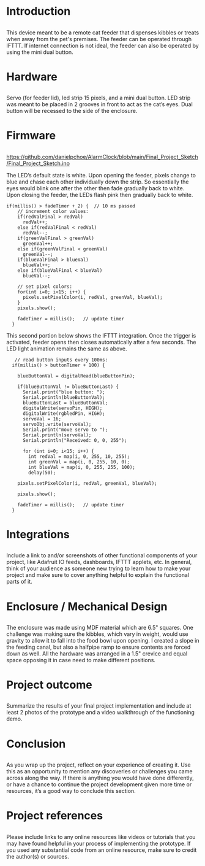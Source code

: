
# Introduction

##

This device meant to be a remote cat feeder that dispenses kibbles or treats when away from the pet's premises. The feeder can be operated through IFTTT. If internet connection is not ideal, the feeder can also be operated by using the mini dual button. 

# Hardware

##

Servo (for feeder lid), led strip 15 pixels, and a mini dual button.
LED strip was meant to be placed in 2 grooves in front to act as the cat’s eyes. Dual button will be recessed to the side of the enclosure.

# Firmware

##

https://github.com/danielpchoe/AlarmClock/blob/main/Final_Project_Sketch/Final_Project_Sketch.ino

The LED’s default state is white. Upon opening the feeder, pixels change to blue and chase each other individually down the strip. So essentially the eyes would blink one after the other then fade gradually back to white. Upon closing the feeder, the LEDs flash pink then gradually back to white.


```
if(millis() > fadeTimer + 2) {  // 10 ms passed    
    // increment color values:
    if(redValFinal > redVal)
      redVal++;
    else if(redValFinal < redVal)
      redVal--;
    if(greenValFinal > greenVal)
      greenVal++;
    else if(greenValFinal < greenVal)
      greenVal--;
    if(blueValFinal > blueVal)
      blueVal++;
    else if(blueValFinal < blueVal)
      blueVal--;
    
    // set pixel colors:
    for(int i=0; i<15; i++) {
      pixels.setPixelColor(i, redVal, greenVal, blueVal);
    } 
    pixels.show(); 
    
    fadeTimer = millis();   // update timer
  }
```

This second portion below shows the IFTTT integration. Once the trigger is activated, feeder opens then closes automatically after a few seconds. The LED light animation remains the same as above.

```
   // read button inputs every 100ms:
  if(millis() > buttonTimer + 100) {
    
    blueButtonVal = digitalRead(blueButtonPin);
    
    if(blueButtonVal != blueButtonLast) {
      Serial.print("blue button: ");
      Serial.println(blueButtonVal);
      blueButtonLast = blueButtonVal;
      digitalWrite(servoPin, HIGH);
      digitalWrite(rgbledPin, HIGH);
      servoVal = 16;
      servoObj.write(servoVal);
      Serial.print("move servo to ");
      Serial.println(servoVal);
      Serial.println("Received: 0, 0, 255");
      
      for (int i=0; i<15; i++) {
        int redVal = map(i, 0, 255, 10, 255);
        int greenVal = map(i, 0, 255, 10, 0);
        int blueVal = map(i, 0, 255, 255, 100);
        delay(50);
        
    pixels.setPixelColor(i, redVal, greenVal, blueVal);

    pixels.show(); 
    
    fadeTimer = millis();   // update timer
  }
```

# Integrations

##

Include a link to and/or screenshots of other functional components of your project, like Adafruit IO feeds, dashboards, IFTTT applets, etc. In general, think of your audience as someone new trying to learn how to make your project and make sure to cover anything helpful to explain the functional parts of it.

# Enclosure / Mechanical Design

##

The enclosure was made using MDF material which are 6.5" squares. One challenge was making sure the kibbles, which vary in weight, would use gravity to allow it to fall into the food bowl upon opening. I created a slope in the feeding canal, but also a halfpipe ramp to ensure contents are forced down as well. All the hardware was arranged in a 1.5" crevice and equal space opposing it in case need to make different positions. 

# Project outcome

##

Summarize the results of your final project implementation and include at least 2 photos of the prototype and a video walkthrough of the functioning demo.

# Conclusion

##

As you wrap up the project, reflect on your experience of creating it. Use this as an opportunity to mention any discoveries or challenges you came across along the way. If there is anything you would have done differently, or have a chance to continue the project development given more time or resources, it’s a good way to conclude this section.

# Project references

##

Please include links to any online resources like videos or tutorials that you may have found helpful in your process of implementing the prototype. If you used any substantial code from an online resource, make sure to credit the author(s) or sources.
